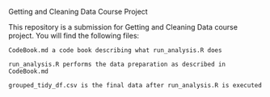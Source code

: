 
Getting and Cleaning Data Course Project

This repository is a submission for Getting and Cleaning Data course project. You will find the following files:

    CodeBook.md a code book describing what run_analysis.R does

    run_analysis.R performs the data preparation as described in CodeBook.md

    grouped_tidy_df.csv is the final data after run_analysis.R is executed

